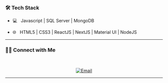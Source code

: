 <h3>🛠 Tech Stack</h3>

- 💻 &nbsp; Javascript | SQL Server | MongoDB

- 🌐 &nbsp; HTML5 | CSS3 | ReactJS | NextJS | Material UI | NodeJS

<hr>
<h3> 🤝🏻 Connect with Me </h3>

<br>

<p align="center">
<a href="mailto:tiendatthsp@gmail.com"><img alt="Email" src="https://img.shields.io/badge/Email-tiendatthsp@gmail.com-blue?style=flat-square&logo=gmail"></a>
</p>
<hr>
